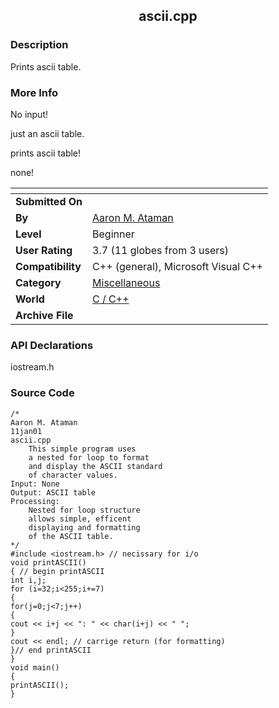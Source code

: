 ﻿<div align="center">

## ascii\.cpp


</div>

### Description

Prints ascii table.
 
### More Info
 
No input!

just an ascii table.

prints ascii table!

none!


<span>             |<span>
---                |---
**Submitted On**   |
**By**             |[Aaron M\. Ataman](https://github.com/Planet-Source-Code/PSCIndex/blob/master/ByAuthor/aaron-m-ataman.md)
**Level**          |Beginner
**User Rating**    |3.7 (11 globes from 3 users)
**Compatibility**  |C\+\+ \(general\), Microsoft Visual C\+\+
**Category**       |[Miscellaneous](https://github.com/Planet-Source-Code/PSCIndex/blob/master/ByCategory/miscellaneous__3-1.md)
**World**          |[C / C\+\+](https://github.com/Planet-Source-Code/PSCIndex/blob/master/ByWorld/c-c.md)
**Archive File**   |[](https://github.com/Planet-Source-Code/aaron-m-ataman-ascii-cpp__3-1829/archive/master.zip)

### API Declarations

iostream.h


### Source Code

```
/*
Aaron M. Ataman
11jan01
ascii.cpp
	This simple program uses
	a nested for loop to format
	and display the ASCII standard
	of character values.
Input: None
Output: ASCII table
Processing:
	Nested for loop structure
	allows simple, efficent
	displaying and formatting
	of the ASCII table.
*/
#include <iostream.h> // necissary for i/o
void printASCII()
{ // begin printASCII
int i,j;
for (i=32;i<255;i+=7)
{
for(j=0;j<7;j++)
{
cout << i+j << ": " << char(i+j) << " ";
}
cout << endl; // carrige return (for formatting)
}// end printASCII
}
void main()
{
printASCII();
}
```

